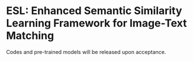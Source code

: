 # ESL: Enhanced Semantic Similarity Learning Framework for Image-Text Matching


Codes and pre-trained models will be released upon acceptance.
